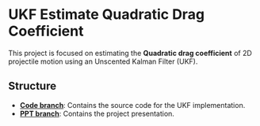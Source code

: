 # UKF Estimate Quadratic Drag Coefficient

This project is focused on estimating the **Quadratic drag coefficient** of 2D projectile motion using an Unscented Kalman Filter (UKF).

## Structure

- **[Code branch](https://github.com/your-repo/tree/code)**: Contains the source code for the UKF implementation.
- **[PPT branch](https://github.com/your-repo/tree/ppt)**: Contains the project presentation.
